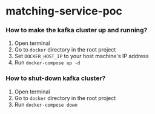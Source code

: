 # matching-service-poc

### How to make the kafka cluster up and running?

1. Open terminal
2. Go to `docker` directory in the root project
3. Set `DOCKER_HOST_IP` to your host machine's IP address
4. Run `docker-compose up -d`

### How to shut-down kafka cluster?

1. Open terminal
2. Go to `docker` directory in the root project
3. Run `docker-compose down`

